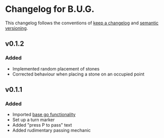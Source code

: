 # Changelog for B.U.G.

This changelog follows the conventions of [keep a changelog](https://keepachangelog.com/en/1.0.0/)
and [semantic versioning](https://semver.org/spec/v2.0.0.html).

## v0.1.2

### Added

 - Implemented random placement of stones
 - Corrected behaviour when placing a stone on an occupied point

## v0.1.1

### Added

 - Imported [base go functionality](https://github.com/eagleflo/goban) 
 - Set up a turn marker
 - Added "press P to pass" text
 - Added rudimentary passing mechanic
